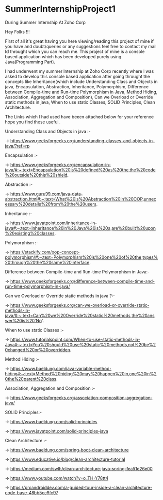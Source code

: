 # SummerInternshipProject1
During Summer Internship At Zoho Corp

Hey Folks !!!

First of all it's great having you here viewing/reading this project of mine if you have and doubt/queries or any suggestions feel free to contact my mail Id throught which you can reach me. This project of mine is a console based application which has been developed purely using Java(Programming Part).

I had underwent my summer Internship at Zoho Corp recently where I was asked to develop this console based application after going throught the concepts like Inheritance(which include Understanding Class and Objects in java, Encapsulation, Abstraction, Inheritance, Polymorphism, Difference between Compile-time and Run-time Polymorphism in Java, Method Hiding, Association, Aggregation and Composition), Can we Overload or Override static methods in java, When to use static Classes, SOLID Principles, Clean Architecture.

The Links which I had used have beeen attached below for your reference hope you find these useful.

Understanding Class and Objects in java :-

-> https://www.geeksforgeeks.org/understanding-classes-and-objects-in-java/?ref=rp

Encapsulation :-

-> https://www.geeksforgeeks.org/encapsulation-in-java/#:~:text=Encapsulation%20is%20defined%20as%20the,the%20code%20outside%20this%20shield.

Abstraction :-

-> https://www.guru99.com/java-data-abstraction.html#:~:text=What%20is%20Abstraction%20in%20OOP,unnecessary%20details%20from%20the%20users.

Inheritance :-

-> https://www.javatpoint.com/inheritance-in-java#:~:text=Inheritance%20in%20Java%20is%20a,are%20built%20upon%20existing%20classes.

Polymorphism :-

-> https://stackify.com/oop-concept-polymorphism/#:~:text=Polymorphism%20is%20one%20of%20the,types%20through%20the%20same%20interface.

Difference between Compile-time and Run-time Polymorphism in Java:-

-> https://www.geeksforgeeks.org/difference-between-compile-time-and-run-time-polymorphism-in-java/

Can we Overload or Override static methods in java ?:-

-> https://www.geeksforgeeks.org/can-we-overload-or-override-static-methods-in-java/#:~:text=Can%20we%20Override%20static%20methods,the%20answer%20is%20'No'.

When to use static Classes :-

-> https://www.tutorialspoint.com/When-to-use-static-methods-in-Java#:~:text=You%20should%20use%20static%20methods,not%20be%20changed%20or%20overridden.

Method Hiding :-

-> https://www.baeldung.com/java-variable-method-hiding#:~:text=Method%20hiding%20may%20happen%20in,one%20in%20the%20parent%20class.

Association, Aggregation and Composition :-

-> https://www.geeksforgeeks.org/association-composition-aggregation-java/

SOLID Principles:-

-> https://www.baeldung.com/solid-principles

-> https://www.javatpoint.com/solid-principles-java

Clean Architecture :-

-> https://www.baeldung.com/spring-boot-clean-architecture

-> https://www.educative.io/blog/clean-architecture-tutorial

-> https://medium.com/swlh/clean-architecture-java-spring-fea51e26e00

-> https://www.youtube.com/watch?v=o_TH-Y78tt4

-> https://proandroiddev.com/a-guided-tour-inside-a-clean-architecture-code-base-48bb5cc9fc97
